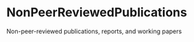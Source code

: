 NonPeerReviewedPublications
===========================

Non-peer-reviewed publications, reports, and working papers
